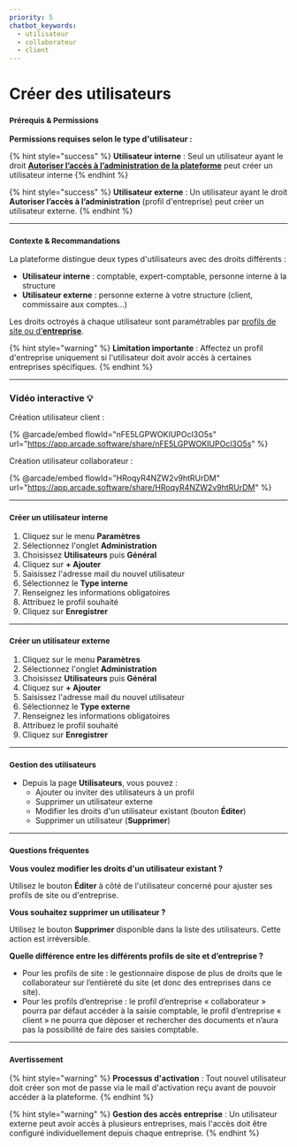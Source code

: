 ```yaml
---
priority: 5
chatbot_keywords: 
  - utilisateur
  - collaborateur
  - client
---
```


# Créer des utilisateurs

### <sup>**Prérequis & Permissions**</sup>

**Permissions requises selon le type d'utilisateur :**

{% hint style="success" %}
**Utilisateur interne** : Seul un utilisateur ayant le droit [**Autoriser l’accès à l’administration de la plateforme**](detail-des-droits.md) peut créer un utilisateur interne
{% endhint %}

{% hint style="success" %}
**Utilisateur externe** : Un utilisateur ayant le droit **Autoriser l’accès à l’administration** (profil d'entreprise) peut créer un utilisateur externe.
{% endhint %}

***

### <sup>**Contexte & Recommandations**</sup>

La plateforme distingue deux types d'utilisateurs avec des droits différents :

* **Utilisateur interne** : comptable, expert-comptable, personne interne à la structure
* **Utilisateur externe** : personne externe à votre structure (client, commissaire aux comptes...)

Les droits octroyés à chaque utilisateur sont paramétrables par [profils de site ou d’**entreprise**](gerer-les-profils-de-droits.md).

{% hint style="warning" %}
**Limitation importante** : Affectez un profil d'entreprise uniquement si l'utilisateur doit avoir accès à certaines entreprises spécifiques.
{% endhint %}

***

### Vidéo interactive :bulb:

Création utilisateur client  :

{% @arcade/embed flowId="nFE5LGPWOKIUPOcl3O5s" url="https://app.arcade.software/share/nFE5LGPWOKIUPOcl3O5s" %}

Création utilisateur collaborateur :&#x20;

{% @arcade/embed flowId="HRoqyR4NZW2v9htRUrDM" url="https://app.arcade.software/share/HRoqyR4NZW2v9htRUrDM" %}

***

### <sup>**Créer un utilisateur interne**</sup>

1. Cliquez sur le menu **Paramètres**
2. Sélectionnez l'onglet **Administration**
3. Choisissez **Utilisateurs** puis **Général**
4. Cliquez sur **+ Ajouter**
5. Saisissez l'adresse mail du nouvel utilisateur
6. Sélectionnez le **Type interne**
7. Renseignez les informations obligatoires
8. Attribuez le profil souhaité
9. Cliquez sur **Enregistrer**

***

### <sup>**Créer un utilisateur externe**</sup>

1. Cliquez sur le menu **Paramètres**
2. Sélectionnez l'onglet **Administration**
3. Choisissez **Utilisateurs** puis **Général**
4. Cliquez sur **+ Ajouter**
5. Saisissez l'adresse mail du nouvel utilisateur
6. Sélectionnez le **Type externe**
7. Renseignez les informations obligatoires
8. Attribuez le profil souhaité
9. Cliquez sur **Enregistrer**

***

### <sup>**Gestion des utilisateurs**</sup>

* Depuis la page **Utilisateurs**, vous pouvez :
  * Ajouter ou inviter des utilisateurs à un profil
  * Supprimer un utilisateur externe
  * Modifier les droits d'un utilisateur existant (bouton **Éditer**)
  * Supprimer un utilisateur (**Supprimer**)

***

### <sup>**Questions fréquentes**</sup>

**Vous voulez modifier les droits d'un utilisateur existant ?**

Utilisez le bouton **Éditer** à côté de l'utilisateur concerné pour ajuster ses profils de site ou d'entreprise.

**Vous souhaitez supprimer un utilisateur ?**

Utilisez le bouton **Supprimer** disponible dans la liste des utilisateurs. Cette action est irréversible.

**Quelle différence entre les différents profils de site et d’entreprise ?**

* Pour les profils de site : le gestionnaire dispose de plus de droits que le collaborateur sur l’entièreté du site (et donc des entreprises dans ce site).
* Pour les profils d’entreprise : le profil d’entreprise « collaborateur » pourra par défaut accéder à la saisie comptable, le profil d’entreprise « client » ne pourra que déposer et rechercher des documents et n’aura pas la possibilité de faire des saisies comptable.

***

### <sup>**Avertissement**</sup>

{% hint style="warning" %}
**Processus d'activation** : Tout nouvel utilisateur doit créer son mot de passe via le mail d'activation reçu avant de pouvoir accéder à la plateforme.
{% endhint %}

{% hint style="warning" %}
**Gestion des accès entreprise** : Un utilisateur externe peut avoir accès à plusieurs entreprises, mais l'accès doit être configuré individuellement depuis chaque entreprise.
{% endhint %}
